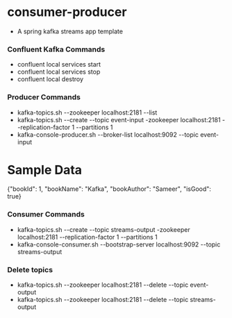 # consumer-producer
* A spring kafka streams app template

### Confluent Kafka Commands
* confluent local services start
* confluent local services stop
* confluent local destroy

### Producer Commands
* kafka-topics.sh --zookeeper localhost:2181 --list
* kafka-topics.sh --create --topic event-input -zookeeper localhost:2181 --replication-factor 1 --partitions 1
* kafka-console-producer.sh --broker-list localhost:9092 --topic event-input
# Sample Data
{"bookId": 1, "bookName": "Kafka", "bookAuthor": "Sameer", "isGood": true}

### Consumer Commands
* kafka-topics.sh --create --topic streams-output -zookeeper localhost:2181 --replication-factor 1 --partitions 1
* kafka-console-consumer.sh --bootstrap-server localhost:9092 --topic streams-output

### Delete topics
* kafka-topics.sh --zookeeper localhost:2181 --delete --topic event-output
* kafka-topics.sh --zookeeper localhost:2181 --delete --topic streams-output

